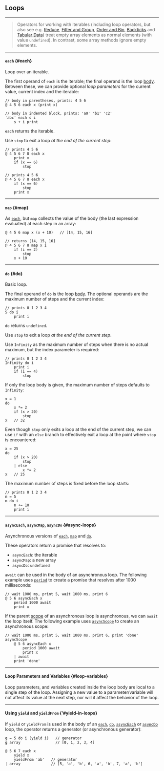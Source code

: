 ## Loops

---

> Operators for working with iterables (including loop operators, but also see e.g. [Reduce](?Reduce), [Filter and Group](?Filter-and-Group), [Order and Bin](?Order-and-Bin), [Backticks](?Backticks) and [Tabular Data](?Tabular-Data)) treat empty array elements as normal elements (with value `undefined`). In contrast, some array methods ignore empty elements.

---

#### `each` {#each}

Loop over an iterable.

The first operand of `each` is the iterable; the final operand is the loop [body](?Syntax#body-rules). Between these, we can provide optional _loop parameters_ for the current value, current index and the iterable:

```
// body in parentheses, prints: 4 5 6
@ 4 5 6 each x (print x)

// body in indented block, prints: 'a0' 'b1' 'c2'
'abc' each s i
    s + i print
```

`each` returns the iterable.

Use `stop` to exit a loop _at the end of the current step_:

```
// prints 4 5 6
@ 4 5 6 7 8 each x
    print x
    if (x == 6)
        stop

// prints 4 5 6
@ 4 5 6 7 8 each x
    if (x == 6)
        stop
    print x
```

---

#### `map` {#map}

As [`each`](#each), but `map` collects the value of the body (the last expression evaluated) at each step in an array:

```
@ 4 5 6 map x (x + 10)   // [14, 15, 16]

// returns [14, 15, 16]
@ 4 5 6 7 8 map x i
    if (i == 2)
        stop
    x + 10
```

---

#### `do` {#do}

Basic loop.

The final operand of `do` is the loop [body](?Syntax#body-rules). The optional operands are the maximum number of steps and the current index:

```
// prints 0 1 2 3 4
5 do i
    print i
```

`do` returns `undefined`.

Use `stop` to exit a loop _at the end of the current step_.

Use `Infinity` as the maximum number of steps when there is no actual maximum, but the index parameter is required:

```
// prints 0 1 2 3 4
Infinity do i
    print i
    if (i == 4)
        stop
```

If only the loop body is given, the maximum number of steps defaults to `Infinity`:

```
x = 1
do
    x *= 2
    if (x > 20)
        stop
x   // 32
```

Even though `stop` only exits a loop at the end of the current step, we can use `if` with an `else` branch to effectively exit a loop at the point where `stop` is encountered:

```
x = 25
do
    if (x > 20)
        stop
    | else
        x *= 2
x   // 25
```

The maximum number of steps is fixed before the loop starts:

```
// prints 0 1 2 3 4
n = 5
n do i
    n += 10
    print i
```

---

#### `asyncEach`, `asyncMap`, `asyncDo` {#async-loops}

Asynchronous versions of [`each`](#each), [`map`](#map) and [`do`](#do).

These operators return a promise that resolves to:

* `asyncEach`: the iterable
* `asyncMap`: a new array
* `asyncDo`: `undefined`

`await` can be used in the body of an asynchronous loop. The following example uses [`period`](?Print-and-Debug#period) to create a promise that resolves after 1000 milliseconds:

```
// wait 1000 ms, print 5, wait 1000 ms, print 6 
@ 5 6 asyncEach x
    period 1000 await
    print x
```

If the parent [scope](?Scope) of an asynchronous loop is asynchronous, we can `await` the loop itself. The following example uses [`asyncScope`](?Scope#scope-op) to create an asynchronous scope:

```
// wait 1000 ms, print 5, wait 1000 ms, print 6, print 'done'
asyncScope
    @ 5 6 asyncEach x
        period 1000 await
        print x
    | await
    print 'done'
```

---

#### Loop Parameters and Variables {#loop-variables}

Loop parameters, and variables created inside the loop body are local to a single step of the loop. Assigning a new value to a parameter/variable will not affect its value at the next step, nor will it affect the behavior of the loop.

---

#### Using `yield` and `yieldFrom` {'#yield-in-loops}

If `yield` or `yieldFrom` is used in the body of an [`each`](#each), [`do`](#do), [`asyncEach`](#async-loops) or [`asyncDo`](#async-loops) loop, the operator returns a generator (or asynchronous generator):

```
g = 5 do i (yield i)   // generator
g array                // [0, 1, 2, 3, 4]

@ 5 6 7 each x
    yield x
    yieldFrom 'ab'   // generator
| array              // [5, 'a', 'b', 6, 'a', 'b', 7, 'a', 'b']
```